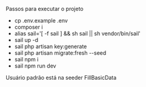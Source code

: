 Passos para executar o projeto

- cp .env.example .env
- composer i
- alias sail='[ -f sail ] && sh sail || sh vendor/bin/sail'
- sail up -d
- sail php artisan key:generate
- sail php artisan migrate:fresh --seed
- sail npm i
- sail npm run dev

Usuário padrão está na seeder FillBasicData